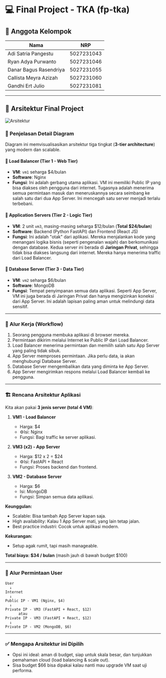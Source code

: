 # 💻 Final Project - TKA (fp-tka)

## 👥 Anggota Kelompok

| Nama                     | NRP        |
|--------------------------|------------|
| Adi Satria Pangestu      | 5027231043 |
| Ryan Adya Purwanto       | 5027231046 |
| Danar Bagus Rasendriya   | 5027231055 |
| Callista Meyra Azizah    | 5027231060 |
| Gandhi Ert Julio         | 5027231081 |

---

## 🧠 Arsitektur Final Project

![Arsitektur](https://github.com/user-attachments/assets/eb80ed94-b284-4493-a0e8-9b10638cc044)

### 📝 Penjelasan Detail Diagram

Diagram ini memvisualisasikan arsitektur tiga tingkat (**3-tier architecture**) yang modern dan scalable.

#### 🔹 Load Balancer (Tier 1 - Web Tier)
- **VM**: `vm1` seharga \$4/bulan  
- **Software**: Nginx  
- **Fungsi**: Ini adalah gerbang utama aplikasi. VM ini memiliki Public IP yang bisa diakses oleh pengguna dari internet. Tugasnya adalah menerima semua permintaan masuk dan meneruskannya secara seimbang ke salah satu dari dua App Server. Ini mencegah satu server menjadi terlalu terbebani.

#### 🔹 Application Servers (Tier 2 - Logic Tier)
- **VM**: 2 unit `vm3`, masing-masing seharga \$12/bulan (**Total \$24/bulan**)  
- **Software**: Backend (Python FastAPI) dan Frontend (React JS)  
- **Fungsi**: Ini adalah "otak" dari aplikasi. Mereka menjalankan kode yang menangani logika bisnis (seperti pengenalan wajah) dan berkomunikasi dengan database. Kedua server ini berada di **Jaringan Privat**, sehingga tidak bisa diakses langsung dari internet. Mereka hanya menerima traffic dari Load Balancer.

#### 🔹 Database Server (Tier 3 - Data Tier)
- **VM**: `vm2` seharga \$6/bulan  
- **Software**: MongoDB  
- **Fungsi**: Tempat penyimpanan semua data aplikasi. Seperti App Server, VM ini juga berada di Jaringan Privat dan hanya mengizinkan koneksi dari App Server. Ini adalah lapisan paling aman untuk melindungi data sensitif.

---

### 🔄 Alur Kerja (Workflow)
1. Seorang pengguna membuka aplikasi di browser mereka.
2. Permintaan dikirim melalui Internet ke Public IP dari Load Balancer.
3. Load Balancer menerima permintaan dan memilih salah satu App Server yang paling tidak sibuk.
4. App Server memproses permintaan. Jika perlu data, ia akan menghubungi Database Server.
5. Database Server mengembalikan data yang diminta ke App Server.
6. App Server mengirimkan respons melalui Load Balancer kembali ke pengguna.
---

### 🏗️ Rencana Arsitektur Aplikasi

Kita akan pakai **3 jenis server (total 4 VM)**:

1. **VM1 - Load Balancer**
   - Harga: \$4
   - ⚙Isi: Nginx
   - Fungsi: Bagi traffic ke server aplikasi.

2. **VM3 (x2) - App Server**
   - Harga: \$12 x 2 = \$24
   - ⚙Isi: FastAPI + React
   - Fungsi: Proses backend dan frontend.

3. **VM2 - Database Server**
   - Harga: \$6
   - Isi: MongoDB
   - Fungsi: Simpan semua data aplikasi.

**Keunggulan:**

- Scalable: Bisa tambah App Server kapan saja.
- High availability: Kalau 1 App Server mati, yang lain tetap jalan.
- Best practice industri: Cocok untuk aplikasi modern.

**Kekurangan:**

- Setup agak rumit, tapi masih manageable.

**Total biaya: \$34 / bulan** (masih jauh di bawah budget \$100)

---

### 🔁 Alur Permintaan User

```text
User
  ↓
Internet
  ↓
Public IP - VM1 (Nginx, $4)
  ↓
Private IP - VM3 (FastAPI + React, $12)
      atau
Private IP - VM3 (FastAPI + React, $12)
  ↓
Private IP - VM2 (MongoDB, $6)
```
---
### ✅ Mengapa Arsitektur ini Dipilih
- Opsi ini ideal: aman di budget, siap untuk skala besar, dan tunjukkan pemahaman cloud (load balancing & scale out).
- Sisa budget $66 bisa dipakai kalau nanti mau upgrade VM saat uji performa.
